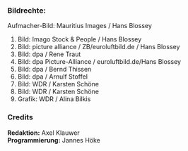 ### Bildrechte:

Aufmacher-Bild: Mauritius Images / Hans Blossey

1. Bild: Imago Stock & People / Hans Blossey
2. Bild: picture alliance / ZB/euroluftbild.de / Hans Blossey
3. Bild: dpa / Rene Traut
4. Bild: dpa Picture-Alliance / euroluftbild.de/Hans Blossey
5. Bild: dpa / Bernd Thissen
6. Bild: dpa / Arnulf Stoffel
7. Bild: WDR / Karsten Schöne
8. Bild: WDR / Karsten Schöne <br/>
9. Grafik: WDR / Alina Bilkis

### Credits

**Redaktion:** Axel Klauwer <br/>
**Programmierung:** Jannes Höke
